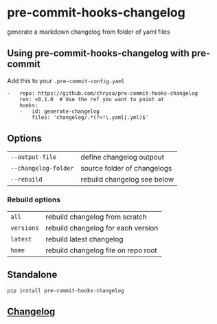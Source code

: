 # pre-commit-hooks-changelog

generate a markdown changelog from folder of yaml files

## Using pre-commit-hooks-changelog with pre-commit

Add this to your `.pre-commit-config.yaml`

    -   repo: https://github.com/chrysa/pre-commit-hooks-changelog
        rev: v0.1.0  # Use the ref you want to point at
        hooks:
        -   id: generate-changelog
            files: 'changelog/.*(?<!\.yaml|.yml)$'

## Options

|   |   |
|---|---|
| `--output-file` | define changelog outpout |
| `--changelog-folder` | source folder of changelogs |
| `--rebuild` | rebuild changelog see below |

### Rebuild options

|   |   |
|---|---|
| `all` | rebuild changelog from scratch |
| `versions` | rebuild changelog for each version |
| `latest` | rebuild latest changelog |
| `home` | rebuild changelog file on repo root |

## Standalone

`pip install pre-commit-hooks-changelog`

## [Changelog](changelog.md)
